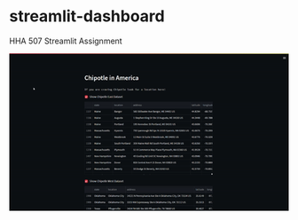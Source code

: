 # streamlit-dashboard
 HHA 507 Streamlit Assignment

<img src="https://github.com/wenkuang106/streamlit-dashboard/blob/main/presentation.gif" width=auto />